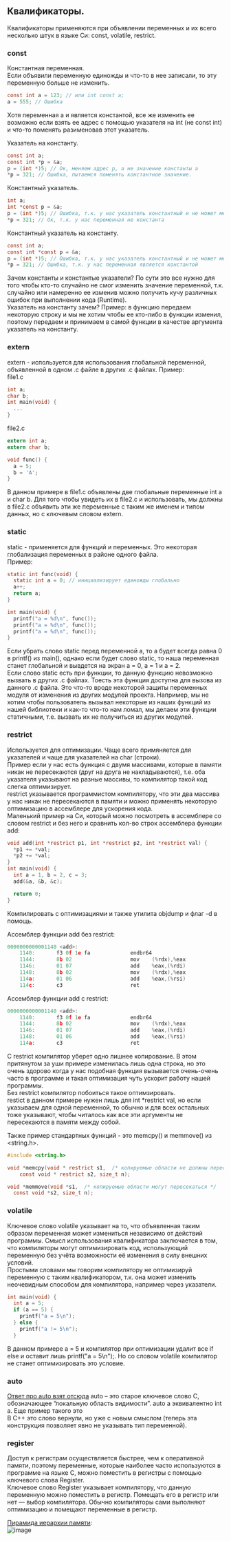 ## Квалификаторы.  

Квалификаторы применяются при объявлении переменных и их всего несколько штук в языке Си: const, volatile, restrict.   

### const

Константная переменная.  
Если объявили переменную единожды и что-то в нее записали, то эту переменную больше не изменить.   
```c
const int a = 123; // или int const a;  
a = 555; // Ошибка  
```
Хотя переменная a и является константой, все же изменить ее возможно если взять ее адрес с помощью указателя на int (не const int) и что-то поменять разименовав этот указатель.   

Указатель на константу.  
```c
const int a;
const int *p = &a;  
p = (int *)5; // Ок, меняем адрес p, а не значение константы a  
*p = 321; // Ошибка, пытаемся поменять константное значение.  
```

Константный указатель.
```c
int a;
int *const p = &a;
p = (int *)5; // Ошибка, т.к. у нас указатель константный и не может менять свое значение.
*p = 321; // Ок, т.к. у нас переменная не константа
```

Константный указатель на константу.
```c
const int a;
const int *const p = &a;
p = (int *)5; // Ошибка, т.к. у нас указатель константный и не может менять свое значение.
*p = 321; // Ошибка, т.к. у нас переменная является константой
```

Зачем константы и константые указатели? По сути это все нужно для того чтобы кто-то случайно не смог изменить значение переменной, т.к. случайно или намеренно ее изменив можно получить кучу различных ошибок при выполнении кода (Runtime).    
Указатель на константу зачем? Пример: в функцию передаем некоторую строку и мы не хотим чтобы ее кто-либо в функции изменил, поэтому передаем и принимаем в самой функции в качестве аргумента указатель на константу.      

### extern

extern - используется для использования глобальной переменной, объявленной в одном .c файле в других .c файлах. Пример:   
file1.c   
```c
int a;
char b;
int main(void) {
  ...
}
```

file2.c   
```c
extern int a;
extern char b;

void func() {
  a = 5;
  b = 'A';
}
```

В данном примере в file1.c объявлены две глобальные переменные int a и char b. Для того чтобы увидеть их в file2.c и использовать, мы должны в file2.c объявить эти же переменные с таким же именем и типом данных, но с ключевым словом extern.    


### static

static - применяется для функций и переменных. Это некоторая глобализация переменных в районе одного файла.   
Пример:
```c
static int func(void) {
  static int a = 0; // инициализирует единожды глобально
  a++;
  return a;
}

int main(void) {
  printf("a = %d\n", func());
  printf("a = %d\n", func());
  printf("a = %d\n", func());
}
```
Если убрать слово static перед переменной a, то a будет всегда равна 0 в printf() из main(), однако если будет слово static, то наша переменная станет глобальной и вывдется на экран a = 0, a = 1 и a = 2.    
Если слово static есть при функции, то данную функцию невозможно вызвать в других .c файлах. Тоесть эта функция доступна для вызова из данного .c файла. Это что-то вроде некоторой защиты переменных модуля от изменения из других модулей проекта. Например, мы не хотим чтобы пользователь вызывал некоторые из наших функций из нашей библиотеки и как-то что-то нам ломал, мы делаем эти функции статичными, т.е. вызвать их не получиться из других модулей.         


### restrict 

Используется для оптимизации. Чаще всего примяняется для указателей и чаще для указателей на char (строки).   
Пример если у нас есть функция с двумя массивами, которые в памяти никак не пересекаются (друг на друга не накладываются), т.е. оба указателя указывают на разные массивы, то компилятор такой код слегка оптимизирует.      
restrict указывается программистом компилятору, что эти два массива у нас никак не пересекаются в памяти и можно применять некоторую оптимизацию в ассемблере для ускорения кода.   
Маленький пример на Си, который можно посмотреть в ассемблере со словом restrict и без него и сравнить кол-во строк ассемблера функции add:         
```c
void add(int *restrict p1, int *restrict p2, int *restrict val) {
  *p1 += *val;
  *p2 += *val;
}
int main(void) {
  int a = 1, b = 2, c = 3;
  add(&a, &b, &c);

  return 0;
}
```
Компилировать с оптимизациями и также утилита objdump и флаг -d в помощь.    

Ассемблер функции add без restrict:   
```c
0000000000001140 <add>:
    1140:       f3 0f 1e fa             endbr64 
    1144:       8b 02                   mov    (%rdx),%eax
    1146:       01 07                   add    %eax,(%rdi)
    1148:       8b 02                   mov    (%rdx),%eax
    114a:       01 06                   add    %eax,(%rsi)
    114c:       c3                      ret    
```
Ассемблер функции add с restrict:   
```c
0000000000001140 <add>:
    1140:       f3 0f 1e fa             endbr64 
    1144:       8b 02                   mov    (%rdx),%eax
    1146:       01 07                   add    %eax,(%rdi)
    1148:       01 06                   add    %eax,(%rsi)
    114a:       c3                      ret    
```
С restrict компилятор уберет одно лишнее копирование. В этом притянутом за уши примере изменилась лишь одна строка, но это очень здорово когда у нас подобная функция вызывается очень-очень часто в программе и такая оптимизация чуть ускорит работу нашей программы.   
Без restrict компилятор побоиться такое оптимзировать.    
restict в данном примере нужен лишь для int *restrict val, но если указываем для одной переменной, то обычно и для всех остальных тоже указывают, чтобы читалось как все эти аргументы не пересекаются в памяти между собой.   

Также пример стандартных функций - это memcpy() и memmove() из <string.h>.    
```c
#include <string.h>

void *memcpy(void * restrict s1,  /* копируемые области не должны пересекаться */
    const void * restrict s2, size_t n);

void *memmove(void *s1,  /* копируемые области могут пересекаться */
  const void *s2, size_t n);
```

### volatile

Ключевое слово volatile указывает на то, что объявленная таким образом переменная может измениться независимо от действий программы. Смысл использования квалификатора заключается в том, что компиляторы могут оптимизировать код, использующий переменную без учёта возможности её изменения в силу внешних условий.   
Простыми словами мы говорим компилятору не оптимизируй переменную с таким квалификатором, т.к. она может изменить неочевидным способом для компилятора, например через указатели.   
```c
int main(void) {
  int a = 5;
  if (a == 5) {
    printf("a = 5\n");
  } else {
    printf("a != 5\n");
  }
```
В данном примере a = 5 и компилятор при оптимизации удалит все if else и оставит лишь printf("a = 5\n");. Но со словом volatile компилятор не станет оптимизировать это условие.    

### auto

[Ответ про auto взят отсюда](https://tproger.ru/articles/article-auto-c)
auto – это старое ключевое слово C, обозначающее “локальную область видимости”. auto a эквивалентно int a. Еще пример такого это   
В C++ это слово вернули, но уже с новым смыслом (теперь эта конструкция позволяет явно не указывать тип переменной).

### register
Доступ к регистрам осуществляется быстрее, чем к оперативной памяти, поэтому переменные, которые наиболее часто используются в программе на языке C, можно поместить в регистры с помощью ключевого слова Register.    
Ключевое слово Register указывает компилятору, что данную переменную можно поместить в регистр. Помещать его в регистр или нет — выбор компилятора. Обычно компиляторы сами выполняют оптимизацию и помещают переменные в регистр.   

[Пирамида иерархии памяти](https://ru.wikipedia.org/wiki/%D0%98%D0%B5%D1%80%D0%B0%D1%80%D1%85%D0%B8%D1%8F_%D0%BF%D0%B0%D0%BC%D1%8F%D1%82%D0%B8):   
![image](https://github.com/user-attachments/assets/933821c7-8a6d-4d79-83a7-8447287a2227)   




  
